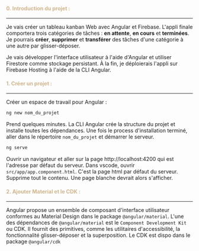 #### **<font color = "tan">0. Introduction du projet :</font>**

---

Je vais créer un tableau kanban Web avec Angular et Firebase. L'appli finale comportera trois catégories de tâches : **en attente**, **en cours** et **terminées**. Je pourrais **créer**, **supprimer** et **transférer** des tâches d'une catégorie à une autre par glisser-déposer.

Je vais développer l'interface utilisateur à l'aide d'Angular et utiliser Firestore comme stockage persistant. À la fin, je déploierais l'appli sur Firebase Hosting à l'aide de la CLI Angular.

#### **<font color = "tan">1. Créer un projet :</font>**

---

Créer un espace de travail pour Angular :

```bash
ng new nom_du_projet
```

Prend quelques minutes. La CLI Angular crée la structure du projet et installe toutes les dépendances. Une fois le process d'installation terminé, aller dans le répertoire `nom_du_projet` et démarrer le serveur.

```bash
ng serve
```

Ouvrir un navigateur et aller sur la page http://localhost:4200 qui est l'adresse par défaut du serveur.
Dans vscode, ouvrir `src/app/app.component.html`. C'est la page html par défaut du serveur.
Supprime tout le contenu. Une page blanche devrait alors s'afficher.

#### **<font color = "tan">2. Ajouter Material et le CDK :</font>**

---

Angular propose un ensemble de composant d'interface utilisateur conformes au Material Design dans le package `@angular/material`. L'une des dépendances de `@angular/material` est le `Component Development Kit` ou CDK. Il fournit des primitives, comme les utilitaires d'accessibilité, la fonctionnalité glisser-déposer et la superposition. Le CDK est dispo dans le package `@angular/cdk`
